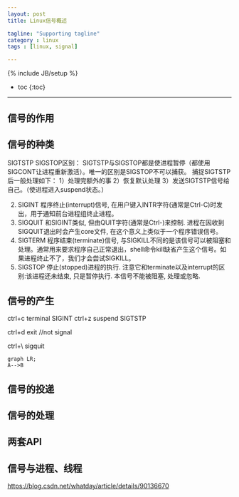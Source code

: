 ```yaml
---
layout: post
title: Linux信号概述

tagline: "Supporting tagline"
category : linux
tags : [linux, signal]

---
```

{% include JB/setup %}

* toc
{:toc}

<hr/>

## 信号的作用

## 信号的种类

SIGTSTP SIGSTOP区别：
SIGTSTP与SIGSTOP都是使进程暂停（都使用SIGCONT让进程重新激活）。唯一的区别是SIGSTOP不可以捕获。
捕捉SIGTSTP后一般处理如下：
1）处理完额外的事
2）恢复默认处理
3）发送SIGTSTP信号给自己。（使进程进入suspend状态。）


2) SIGINT
程序终止(interrupt)信号, 在用户键入INTR字符(通常是Ctrl-C)时发出，用于通知前台进程组终止进程。
3) SIGQUIT
和SIGINT类似, 但由QUIT字符(通常是Ctrl-\)来控制. 进程在因收到SIGQUIT退出时会产生core文件, 在这个意义上类似于一个程序错误信号。
15) SIGTERM
程序结束(terminate)信号, 与SIGKILL不同的是该信号可以被阻塞和处理。通常用来要求程序自己正常退出，shell命令kill缺省产生这个信号。如果进程终止不了，我们才会尝试SIGKILL。
19) SIGSTOP
停止(stopped)进程的执行. 注意它和terminate以及interrupt的区别:该进程还未结束, 只是暂停执行. 本信号不能被阻塞, 处理或忽略.

## 信号的产生

ctrl+c terminal SIGINT
ctrl+z suspend SIGTSTP

ctrl+d exit //not signal

ctrl+\ sigquit

```mermaid
graph LR;
A-->B
```

## 信号的投递

## 信号的处理

## 两套API

## 信号与进程、线程



https://blog.csdn.net/whatday/article/details/90136670 